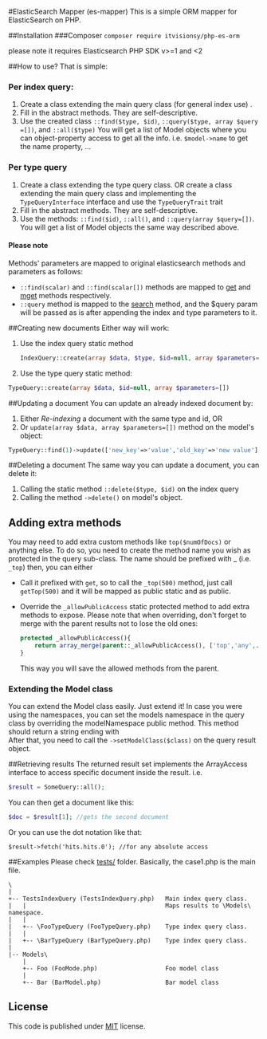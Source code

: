 #ElasticSearch Mapper (es-mapper)
This is a simple ORM mapper for ElasticSearch on PHP.

##Installation
###Composer
```composer require itvisionsy/php-es-orm```

please note it requires Elasticsearch PHP SDK v>=1 and <2

##How to use?
That is simple:

### Per index query:
 1. Create a class extending the main query class (for general index use) .
 1. Fill in the abstract methods. They are self-descriptive.
 1. Use the created class `::find($type, $id)`, `::query($type, array $query =[])`, and `::all($type)`
    You will get a list of Model objects where you can object-property access to get all the info.
    i.e. `$model->name` to get the name property, ...

### Per type query
 1. Create a class extending the type query class.
    OR create a class extending the main query class and implementing the `TypeQueryInterface` interface and use the `TypeQueryTrait` trait
 1. Fill in the abstract methods. They are self-descriptive.
 1. Use the methods: `::find($id)`, `::all()`, and `::query(array $query=[])`.
    You will get a list of Model objects the same way described above.

#### Please note
Methods' parameters are mapped to original elasticsearch methods and parameters as follows:
 * `::find(scalar)` and `::find(scalar[])` methods are mapped to [get](https://github.com/elastic/elasticsearch-php/blob/master/src/Elasticsearch/Client.php#L167) and [mget](https://github.com/elastic/elasticsearch-php/blob/master/src/Elasticsearch/Client.php#L671) methods respectively.
 * `::query` method is mapped to the [search](https://github.com/elastic/elasticsearch-php/blob/master/src/Elasticsearch/Client.php#L1002) method, and the $query param will be passed as is after appending the index and type parameters to it.

##Creating new documents
Either way will work:
 1. Use the index query static method
    ```php
    IndexQuery::create(array $data, $type, $id=null, array $parameters=[])
    ```
    
 1. Use the type query static method:
   ```php
   TypeQuery::create(array $data, $id=null, array $parameters=[])
   ```

##Updating a document
You can update an already indexed document by:
 1. Either *Re-indexing* a document with the same type and id, OR
 1. Or `update(array $data, array $parameters=[])` method on the model's object:
   
   ```php
   TypeQuery::find(1)->update(['new_key'=>'value','old_key'=>'new value'],[]);
   ```

##Deleting a document
The same way you can update a document, you can delete it:
 1. Calling the static method `::delete($type, $id)` on the index query
 1. Calling the method `->delete()` on model's object.

## Adding extra methods
You may need to add extra custom methods like `top($numOfDocs)` or anything else.
To do so, you need to create the method name you wish as protected in the query sub-class. The name should be prefixed with _ (i.e. `_top`) then, you can either
 * Call it prefixed with `get`, so to call the `_top(500)` method, just call `getTop(500)` and it will be mapped as public static and as public. 
 * Override the `_allowPublicAccess` static protected method to add extra methods to expose. 
    Please note that when overriding, don't forget to merge with the parent results not to lose the old ones:
    ```PHP
    protected _allowPublicAccess(){
        return array_merge(parent::_allowPublicAccess(), ['top','any',...]);
    }
    ```

    This way you will save the allowed methods from the parent.

### Extending the Model class
You can extend the Model class easily. Just extend it!
In case you were using the namespaces, you can set the models namespace in the query class by overriding the modelNamespace public method. This method should return a string ending with \
After that, you need to call the `->setModelClass($class)` on the query result object.

##Retrieving results
The returned result set implements the ArrayAccess interface to access specific document inside the result. i.e.
```PHP
$result = SomeQuery::all();
```
You can then get a document like this:
```PHP
$doc = $result[1]; //gets the second document
```
Or you can use the dot notation like that:
```
$result->fetch('hits.hits.0'); //for any absolute access
```

##Examples
Please check [tests/](/tests) folder. Basically, the case1.php is the main file.

```
\
|
+-- TestsIndexQuery (TestsIndexQuery.php)   Main index query class.
|   |                                       Maps results to \Models\ namespace.
|   |
|   +-- \FooTypeQuery (FooTypeQuery.php)    Type index query class.
|   |
|   +-- \BarTypeQuery (BarTypeQuery.php)    Type index query class. 
|
|-- Models\
    |
    +-- Foo (FooMode.php)                   Foo model class
    |
    +-- Bar (BarModel.php)                  Bar model class
```

## License
This code is published under [MIT](LICENSE) license.